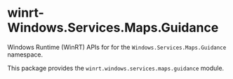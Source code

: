 <!-- warning: Please don't edit this file. It was automatically generated. -->

# winrt-Windows.Services.Maps.Guidance

Windows Runtime (WinRT) APIs for for the `Windows.Services.Maps.Guidance` namespace.

This package provides the `winrt.windows.services.maps.guidance` module.
